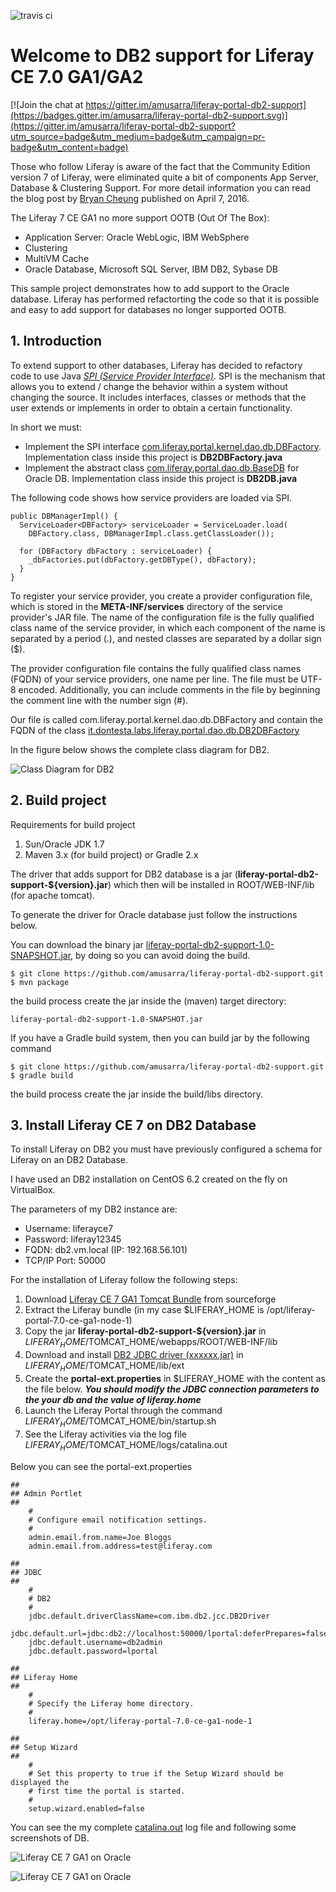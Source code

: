 ![travis ci](https://travis-ci.org/amusarra/liferay-portal-db2-support.svg?branch=master)

# Welcome to DB2 support for Liferay CE 7.0 GA1/GA2

[![Join the chat at https://gitter.im/amusarra/liferay-portal-db2-support](https://badges.gitter.im/amusarra/liferay-portal-db2-support.svg)](https://gitter.im/amusarra/liferay-portal-db2-support?utm_source=badge&utm_medium=badge&utm_campaign=pr-badge&utm_content=badge)

Those who follow Liferay is aware of the fact that the Community Edition version 7 of Liferay, were eliminated quite a bit of components App Server, Database & Clustering Support. For more detail information you can read the blog post by [Bryan Cheung]( https://www.liferay.com/it/web/bryan.cheung/blog/-/blogs/liferay-portal-7-ce-app-server-database-clustering-support) published on April 7, 2016.

The Liferay 7 CE GA1 no more support OOTB (Out Of The Box):
* Application Server: Oracle WebLogic, IBM WebSphere
* Clustering
* MultiVM Cache
* Oracle Database, Microsoft SQL Server, IBM DB2, Sybase DB

This sample project demonstrates how to add support to the Oracle database. Liferay has performed refactorting the code so that it is possible and easy to add support for databases no longer supported OOTB.

## 1. Introduction
To extend support to other databases, Liferay has decided to refactory code to use Java [*SPI (Service Provider Interface)*](https://docs.oracle.com/javase/tutorial/sound/SPI-intro.html). SPI is the mechanism that allows you to extend / change the behavior within a system without changing the source. It includes interfaces, classes or methods that the user extends or implements in order to obtain a certain functionality.

In short we must:
* Implement the SPI interface [com.liferay.portal.kernel.dao.db.DBFactory](https://github.com/liferay/liferay-portal/blob/2960360870ae69360861a720136e082a06c5548f/portal-kernel/src/com/liferay/portal/kernel/dao/db/DBFactory.java). Implementation class inside this project is **DB2DBFactory.java**
* Implement the abstract class [com.liferay.portal.dao.db.BaseDB](https://github.com/liferay/liferay-portal/blob/master/portal-impl/src/com/liferay/portal/dao/db/BaseDB.java) for Oracle DB. Implementation class inside this project is **DB2DB.java**

The following code shows how service providers are loaded via SPI.
```
public DBManagerImpl() {
  ServiceLoader<DBFactory> serviceLoader = ServiceLoader.load(
    DBFactory.class, DBManagerImpl.class.getClassLoader());

  for (DBFactory dbFactory : serviceLoader) {
    _dbFactories.put(dbFactory.getDBType(), dbFactory);
  }
}
```
To register your service provider, you create a provider configuration file, which is stored in the **META-INF/services** directory of the service provider's JAR file. The name of the configuration file is the fully qualified class name of the service provider, in which each component of the name is separated by a period (.), and nested classes are separated by a dollar sign ($).

The provider configuration file contains the fully qualified class names (FQDN) of your service providers, one name per line. The file must be UTF-8 encoded. Additionally, you can include comments in the file by beginning the comment line with the number sign (#).

Our file is called com.liferay.portal.kernel.dao.db.DBFactory and contain the FQDN of the class [it.dontesta.labs.liferay.portal.dao.db.DB2DBFactory](https://github.com/amusarra/liferay-portal-db2-support/blob/master/src/main/java/it/dontesta/labs/liferay/portal/dao/db/DB2DBDBFactory.java)


In the figure below shows the complete class diagram for DB2.

![Class Diagram for DB2](http://www.dontesta.it/blog/wp-content/uploads/2014/02/db2.png)

## 2. Build project
Requirements for build project
1. Sun/Oracle JDK 1.7
2. Maven 3.x (for build project) or Gradle 2.x

The driver that adds support for DB2 database is a jar (**liferay-portal-db2-support-${version}.jar**) which then will be installed in ROOT/WEB-INF/lib (for apache tomcat).

To generate the driver for Oracle database just follow the instructions below.

You can download the binary jar [liferay-portal-db2-support-1.0-SNAPSHOT.jar](https://github.com/amusarra/liferay-portal-db2-support/releases/download/v1.0/liferay-portal-db2-support-1.0-SNAPSHOT.jar), by doing so you can avoid doing the build.

```
$ git clone https://github.com/amusarra/liferay-portal-db2-support.git
$ mvn package
```

the build process create the jar inside the (maven) target directory:

```
liferay-portal-db2-support-1.0-SNAPSHOT.jar
```

If you have a Gradle build system, then you can build jar by the following command

```
$ git clone https://github.com/amusarra/liferay-portal-db2-support.git
$ gradle build
```

the build process create the jar inside the build/libs directory.

## 3. Install Liferay CE 7 on DB2 Database

To install Liferay on DB2 you must have previously configured a schema for Liferay on an DB2 Database.

I have used an DB2 installation on CentOS 6.2 created on the fly on VirtualBox.

The parameters of my DB2 instance are:
* Username: liferayce7
* Password: liferay12345
* FQDN: db2.vm.local (IP: 192.168.56.101)
* TCP/IP Port: 50000

For the installation of Liferay follow the following steps:

1. Download [Liferay CE 7 GA1 Tomcat Bundle](https://sourceforge.net/projects/lportal/files/Liferay%20Portal/7.0.0%20GA1/liferay-portal-tomcat-7.0-ce-ga1-20160331161017956.zip/download) from sourceforge
2. Extract the Liferay bundle (in my case $LIFERAY_HOME is /opt/liferay-portal-7.0-ce-ga1-node-1)
3. Copy the jar **liferay-portal-db2-support-${version}.jar** in $LIFERAY_HOME/$TOMCAT_HOME/webapps/ROOT/WEB-INF/lib
4. Download and install [DB2 JDBC driver (xxxxxx.jar)](http://www-01.ibm.com/support/docview.wss?uid=swg21363866) in $LIFERAY_HOME/$TOMCAT_HOME/lib/ext
5. Create the **portal-ext.properties** in $LIFERAY_HOME with the content as the file below. ***You should modify the JDBC connection parameters to the your db and the value of liferay.home***
6. Launch the Liferay Portal through the command $LIFERAY_HOME/$TOMCAT_HOME/bin/startup.sh
7. See the Liferay activities via the log file $LIFERAY_HOME/$TOMCAT_HOME/logs/catalina.out

Below you can see the portal-ext.properties

```
##
## Admin Portlet
##
    #
    # Configure email notification settings.
    #
    admin.email.from.name=Joe Bloggs
    admin.email.from.address=test@liferay.com

##
## JDBC
##
    #
    # DB2
    #
	jdbc.default.driverClassName=com.ibm.db2.jcc.DB2Driver
    jdbc.default.url=jdbc:db2://localhost:50000/lportal:deferPrepares=false;fullyMaterializeInputStreams=true;fullyMaterializeLobData=true;progresssiveLocators=2;progressiveStreaming=2;
    jdbc.default.username=db2admin
	jdbc.default.password=lportal
	
##
## Liferay Home
##
    #
    # Specify the Liferay home directory.
    #
    liferay.home=/opt/liferay-portal-7.0-ce-ga1-node-1

##
## Setup Wizard
##
    #
    # Set this property to true if the Setup Wizard should be displayed the
    # first time the portal is started.
    #
    setup.wizard.enabled=false
```

You can see the my complete [catalina.out](https://gist.github.com/amusarra/7f7d5c2f4d73e88f55f092d4d1853ff9) log file and following some screenshots of DB.

![Liferay CE 7 GA1 on Oracle ](http://www.dontesta.it/blog/wp-content/uploads/2014/02/Liferay7CEOnOracleDataBase.png)

![Liferay CE 7 GA1 on Oracle ](http://www.dontesta.it/blog/wp-content/uploads/2014/02/Liferay7CEOnOracleDataBase_1.png)
